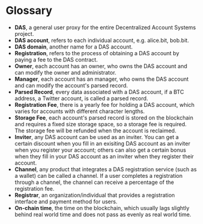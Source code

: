 # Glossary

* **DAS**, a general user proxy for the entire Decentralized Account Systems project.
* **DAS account**, refers to each individual account, e.g. alice.bit, bob.bit.
* **DAS domain**, another name for a DAS account.
* **Registration**, refers to the process of obtaining a DAS account by paying a fee to the DAS contract.
* **Owner**, each account has an owner, who owns the DAS account and can modify the owner and administrator.
* **Manager**, each account has an manager, who owns the DAS account and can modify the account's parsed record.
* **Parsed Record**, every data associated with a DAS account, if a BTC address, a Twitter account, is called a parsed record.
* **Registration Fee**, there is a yearly fee for holding a DAS account, which varies for accounts with different character lengths.
* **Storage Fee**, each account's parsed record is stored on the blockchain and requires a fixed size storage space, so a storage fee is required. The storage fee will be refunded when the account is reclaimed.
* **Inviter**, any DAS account can be used as an inviter. You can get a certain discount when you fill in an exisiting DAS account as an inviter when you register your account; others can also get a certain bonus when they fill in your DAS account as an inviter when they register their account.
* **Channel**, any product that integrates a DAS registration service (such as a wallet) can be called a channel. If a user completes a registration through a channel, the channel can receive a percentage of the registration fee.
* **Registrar**, an organization/individual that provides a registration interface and payment method for users.
* **On-chain time**, the time on the blockchain, which usually lags slightly behind real world time and does not pass as evenly as real world time.

